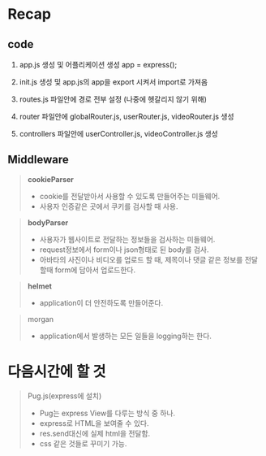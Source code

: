 # Recap

## code

1. app.js 생성 및 어플리케이션 생성 app = express();

2. init.js 생성 및 app.js의 app을 export 시켜서 import로 가져옴

3. routes.js 파일안에 경로 전부 설정 (나중에 헷갈리지 않기 위해)

4. router 파일안에 globalRouter.js, userRouter.js, videoRouter.js 생성

5. controllers 파일안에 userController.js, videoController.js 생성

## Middleware

>**cookieParser**    
>* cookie를 전달받아서 사용할 수 있도록 만들어주는 미들웨어.   
>* 사용자 인증같은 곳에서 쿠키를 검사할 때 사용.

>**bodyParser**   
>* 사용자가 웹사이트로 전달하는 정보들을 검사하는 미들웨어.
>* request정보에서 form이나 json형태로 된 body를 검사. 
>* 아바타의 사진이나 비디오를 업로드 할 때, 제목이나 댓글 같은 정보를 전달할때 form에 담아서 업로드한다.

>**helmet**   
>* application이 더 안전하도록 만들어준다.

>morgan   
>* application에서 발생하는 모든 일들을 logging하는 한다.




# 다음시간에 할 것

>Pug.js(express에 설치)
>* Pug는 express View를 다루는 방식 중 하나.
>* express로 HTML을 보여줄 수 있다.
>* res.send대신에 실제 html을 전달함.
>* css 같은 것들로 꾸미기 가능.
